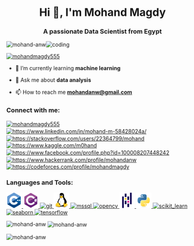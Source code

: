 <h1 align="center">Hi 👋, I'm Mohand Magdy</h1>
<h3 align="center">A passionate Data Scientist from Egypt</h3>
<img align="right" src="https://cdn.dribbble.com/users/1162077/screenshots/3848914/programmer.gif" alt="coding" width="400" >

<p align="left"> <img src="https://komarev.com/ghpvc/?username=mohand-anw&label=Profile%20views&color=0e75b6&style=flat" alt="mohand-anw" /> </p>

<p align="left"> <a href="https://twitter.com/mohandmagdy555" target="blank"><img src="https://img.shields.io/twitter/follow/mohandmagdy555?logo=twitter&style=for-the-badge" alt="mohandmagdy555" /></a> </p>

- 🌱 I’m currently learning **machine learning**

- 💬 Ask me about **data analysis**

- 📫 How to reach me **mohandanw@gmail.com**

<h3 align="left">Connect with me:</h3>
<p align="left">
<a href="https://twitter.com/mohandmagdy555" target="blank"><img align="center" src="https://raw.githubusercontent.com/rahuldkjain/github-profile-readme-generator/master/src/images/icons/Social/twitter.svg" alt="mohandmagdy555" height="30" width="40" /></a>
<a href="https://linkedin.com/in/https://www.linkedin.com/in/mohand-m-58428024a/" target="blank"><img align="center" src="https://raw.githubusercontent.com/rahuldkjain/github-profile-readme-generator/master/src/images/icons/Social/linked-in-alt.svg" alt="https://www.linkedin.com/in/mohand-m-58428024a/" height="30" width="40" /></a>
<a href="https://stackoverflow.com/users/https://stackoverflow.com/users/22364799/mohand" target="blank"><img align="center" src="https://raw.githubusercontent.com/rahuldkjain/github-profile-readme-generator/master/src/images/icons/Social/stack-overflow.svg" alt="https://stackoverflow.com/users/22364799/mohand" height="30" width="40" /></a>
<a href="https://kaggle.com/https://www.kaggle.com/m0hand" target="blank"><img align="center" src="https://raw.githubusercontent.com/rahuldkjain/github-profile-readme-generator/master/src/images/icons/Social/kaggle.svg" alt="https://www.kaggle.com/m0hand" height="30" width="40" /></a>
<a href="https://fb.com/https://www.facebook.com/profile.php?id=100008207448242" target="blank"><img align="center" src="https://raw.githubusercontent.com/rahuldkjain/github-profile-readme-generator/master/src/images/icons/Social/facebook.svg" alt="https://www.facebook.com/profile.php?id=100008207448242" height="30" width="40" /></a>
<a href="https://www.hackerrank.com/https://www.hackerrank.com/profile/mohandanw" target="blank"><img align="center" src="https://raw.githubusercontent.com/rahuldkjain/github-profile-readme-generator/master/src/images/icons/Social/hackerrank.svg" alt="https://www.hackerrank.com/profile/mohandanw" height="30" width="40" /></a>
<a href="https://codeforces.com/profile/https://codeforces.com/profile/mohandmagdy" target="blank"><img align="center" src="https://raw.githubusercontent.com/rahuldkjain/github-profile-readme-generator/master/src/images/icons/Social/codeforces.svg" alt="https://codeforces.com/profile/mohandmagdy" height="30" width="40" /></a>
</p>

<h3 align="left">Languages and Tools:</h3>
<p align="left"> <a href="https://www.w3schools.com/cpp/" target="_blank" rel="noreferrer"> <img src="https://raw.githubusercontent.com/devicons/devicon/master/icons/cplusplus/cplusplus-original.svg" alt="cplusplus" width="40" height="40"/> </a> <a href="https://www.w3schools.com/cs/" target="_blank" rel="noreferrer"> <img src="https://raw.githubusercontent.com/devicons/devicon/master/icons/csharp/csharp-original.svg" alt="csharp" width="40" height="40"/> </a> <a href="https://git-scm.com/" target="_blank" rel="noreferrer"> <img src="https://www.vectorlogo.zone/logos/git-scm/git-scm-icon.svg" alt="git" width="40" height="40"/> </a> <a href="https://www.linux.org/" target="_blank" rel="noreferrer"> <img src="https://raw.githubusercontent.com/devicons/devicon/master/icons/linux/linux-original.svg" alt="linux" width="40" height="40"/> </a> <a href="https://www.microsoft.com/en-us/sql-server" target="_blank" rel="noreferrer"> <img src="https://www.svgrepo.com/show/303229/microsoft-sql-server-logo.svg" alt="mssql" width="40" height="40"/> </a> <a href="https://opencv.org/" target="_blank" rel="noreferrer"> <img src="https://www.vectorlogo.zone/logos/opencv/opencv-icon.svg" alt="opencv" width="40" height="40"/> </a> <a href="https://pandas.pydata.org/" target="_blank" rel="noreferrer"> <img src="https://raw.githubusercontent.com/devicons/devicon/2ae2a900d2f041da66e950e4d48052658d850630/icons/pandas/pandas-original.svg" alt="pandas" width="40" height="40"/> </a> <a href="https://www.python.org" target="_blank" rel="noreferrer"> <img src="https://raw.githubusercontent.com/devicons/devicon/master/icons/python/python-original.svg" alt="python" width="40" height="40"/> </a> <a href="https://scikit-learn.org/" target="_blank" rel="noreferrer"> <img src="https://upload.wikimedia.org/wikipedia/commons/0/05/Scikit_learn_logo_small.svg" alt="scikit_learn" width="40" height="40"/> </a> <a href="https://seaborn.pydata.org/" target="_blank" rel="noreferrer"> <img src="https://seaborn.pydata.org/_images/logo-mark-lightbg.svg" alt="seaborn" width="40" height="40"/> </a> <a href="https://www.tensorflow.org" target="_blank" rel="noreferrer"> <img src="https://www.vectorlogo.zone/logos/tensorflow/tensorflow-icon.svg" alt="tensorflow" width="40" height="40"/> </a> </p>

<p><img align="left" src="https://github-readme-stats.vercel.app/api/top-langs?username=mohand-anw&show_icons=true&locale=en&layout=compact" alt="mohand-anw" /></p>

<p>&nbsp;<img align="center" src="https://github-readme-stats.vercel.app/api?username=mohand-anw&show_icons=true&locale=en" alt="mohand-anw" /></p>

<p><img align="center" src="https://github-readme-streak-stats.herokuapp.com/?user=mohand-anw&" alt="mohand-anw" /></p>
